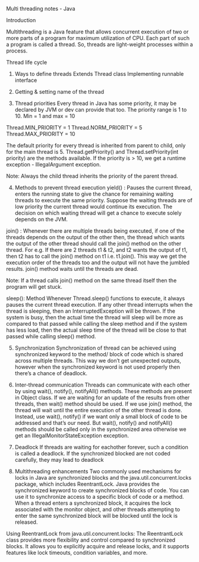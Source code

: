 Multi threading notes - Java

Introduction

Multithreading is a Java feature that allows concurrent execution of two or more parts of a program for maximum utilization of CPU. Each part of such a program is called a thread. So, threads are light-weight processes within a process.

Thread life cycle


1. Ways to define threads
   Extends Thread class
   Implementing runnable interface

2. Getting & setting name of the thread

3. Thread priorities
   Every thread in Java has some priority, it may be declared by JVM or dev can provide that too. The priority range is 1 to 10. Min = 1 and max = 10

Thread.MIN_PRIORITY = 1
Thread.NORM_PRIORITY = 5
Thread.MAX_PRIORITY = 10

The default priority for every thread is inherited from parent to child, only for the main thread is 5.
Thread.getPriority() and Thread.setPriority(int priority) are the methods available. If the priority is > 10, we get a runtime exception - IllegalArgument exception.

Note: Always the child thread inherits the priority of the parent thread.

4. Methods to prevent thread execution
   yield() : Pauses the current thread, enters the running state to give the chance for remaining waiting threads to execute the same priority. Suppose the waiting threads are of low priority the current thread would continue its execution. The decision on which waiting thread will get a chance to execute solely depends on the JVM.

join() : Whenever there are multiple threads being executed, if one of the threads depends on the output of the other then, the thread which wants the output of the other thread should call the join() method on the other thread. For e.g. If there are 2 threads t1 & t2, and t2 wants the output of t1, then t2 has to call the join() method on t1 i.e. t1.join(). This way we get the execution order of the threads too and the output will not have the jumbled results. join() method waits until the threads are dead.

Note: If a thread calls join() method on the same thread itself then the program will get stuck.

sleep(): Method Whenever Thread.sleep() functions to execute, it always pauses the current thread execution. If any other thread interrupts when the thread is sleeping, then an InterruptedException will be thrown. If the system is busy, then the actual time the thread will sleep will be more as compared to that passed while calling the sleep method and if the system has less load, then the actual sleep time of the thread will be close to that passed while calling sleep() method.

5. Synchronization
   Synchronization of thread can be achieved using synchronized keyword to the method/ block of code which is shared across multiple threads. This way we don’t get unexpected outputs, however when the synchronized keyword is not used properly then there’s a chance of deadlock.

6. Inter-thread communication
   Threads can communicate with each other by using wait(), notify(), notifyAll() methods. These methods are present in Object class. If we are waiting for an update of the results from other threads, then wait() method should be used. If we use join() method, the thread will wait until the entire execution of the other thread is done. Instead, use wait(), notify() if we want only a small block of code to be addressed and that’s our need. But wait(), notify() and notifyAll() methods should be called only in the synchronized area otherwise we get an IllegalMonitorStateException exception.

7. Deadlock
   If threads are waiting for eachother forever, such a condition is called a deadlock. If the synchronized blocked are not coded carefully, they may lead to deadlock

9. Multithreading enhancements
   Two commonly used mechanisms for locks in Java are synchronized blocks and the java.util.concurrent.locks package, which includes ReentrantLock.
   Java provides the synchronized keyword to create synchronized blocks of code. You can use it to synchronize access to a specific block of code or a method. When a thread enters a synchronized block, it acquires the lock associated with the monitor object, and other threads attempting to enter the same synchronized block will be blocked until the lock is released.

Using ReentrantLock from java.util.concurrent.locks:
The ReentrantLock class provides more flexibility and control compared to synchronized blocks. It allows you to explicitly acquire and release locks, and it supports features like lock timeouts, condition variables, and more.




